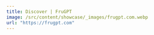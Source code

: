 ```yaml
---
title: Discover | FruGPT
image: /src/content/showcase/_images/frugpt.com.webp
url: "https://frugpt.com"
---
```

